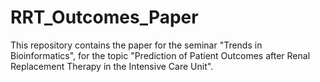 # RRT_Outcomes_Paper

This repository contains the paper for the seminar "Trends in Bioinformatics", for the topic "Prediction of Patient Outcomes after Renal Replacement Therapy in the Intensive Care Unit".
